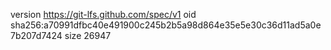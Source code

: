 version https://git-lfs.github.com/spec/v1
oid sha256:a70991dfbc40e491900c245b2b5a98d864e35e5e30c36d11ad5a0e7b207d7424
size 26947
